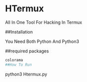 # HTermux
All In One Tool For Hacking In Termux

##Installation

You Need Both Python And Python3

##required packages
```bash
colorama
##How To Run
```
python3 Htermux.py
